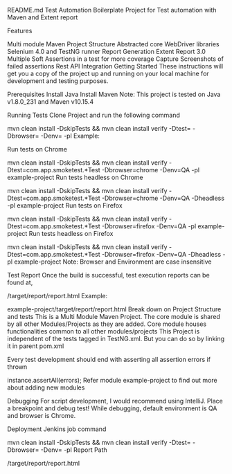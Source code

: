 README.md
Test Automation
Boilerplate Project for Test automation with Maven and Extent report

Features

Multi module Maven Project Structure
Abstracted core WebDriver libraries
Selenium 4.0 and TestNG runner
Report Generation Extent Report 3.0
Multiple Soft Assertions in a test for more coverage
Capture Screenshots of failed assertions
Rest API Integration
Getting Started
These instructions will get you a copy of the project up and running on your local machine for development and testing purposes.

Prerequisites
Install Java
Install Maven
Note: This project is tested on Java v1.8.0_231 and Maven v10.15.4

Running Tests
Clone Project and run the following command

mvn clean install -DskipTests && mvn clean install verify -Dtest=<tests> -Dbrowser=<browser> -Denv=<environment> -pl <moduleName>
Example:

Run tests on Chrome

 mvn clean install -DskipTests && mvn clean install verify -Dtest=com.app.smoketest.*Test -Dbrowser=chrome -Denv=QA -pl example-project
Run tests headless on Chrome

 mvn clean install -DskipTests && mvn clean install verify -Dtest=com.app.smoketest.*Test -Dbrowser=chrome -Denv=QA -Dheadless -pl example-project
Run tests on Firefox

 mvn clean install -DskipTests && mvn clean install verify -Dtest=com.app.smoketest.*Test -Dbrowser=firefox -Denv=QA -pl example-project
Run tests headless on Firefox

 mvn clean install -DskipTests && mvn clean install verify -Dtest=com.app.smoketest.*Test -Dbrowser=firefox -Denv=QA -Dheadless -pl example-project
Note: Browser and Environment are case insensitive

Test Report
Once the build is successful, test execution reports can be found at,

<module>/target/report/report.html
Example:

example-project/target/report/report.html
Break down on Project Structure and tests
This is a Multi Module Maven Project. The core module is shared by all other Modules/Projects as they are added. Core module houses functionalities common to all other modules/projects This Project is independent of the tests tagged in TestNG.xml. But you can do so by linking it in parent pom.xml

Every test development should end with asserting all assertion errors if thrown

instance.assertAll(errors);
Refer module example-project to find out more about adding new modules

Debugging
For script development, I would recommend using IntelliJ. Place a breakpoint and debug test! While debugging, default environment is QA and browser is Chrome.

Deployment
Jenkins job command

mvn clean install -DskipTests && mvn clean install verify -Dtest=<tests> -Dbrowser=<browser> -Denv=<environment> -pl <moduleName>
Report Path

<module>/target/report/report.html